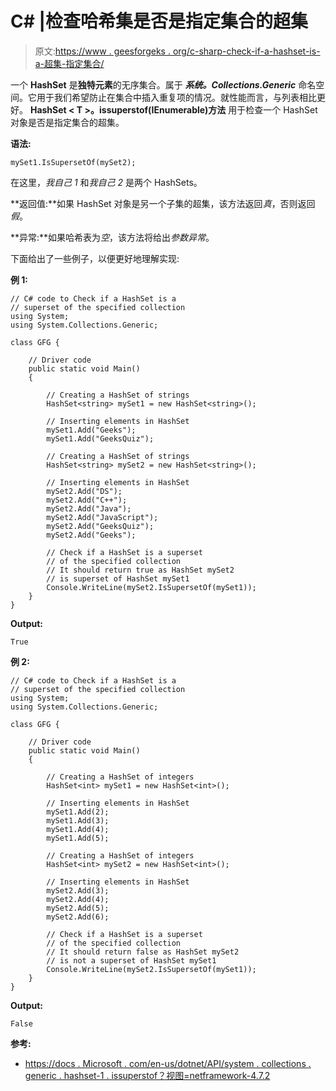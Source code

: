 # C# |检查哈希集是否是指定集合的超集

> 原文:[https://www . geesforgeks . org/c-sharp-check-if-a-hashset-is-a-超集-指定集合/](https://www.geeksforgeeks.org/c-sharp-check-if-a-hashset-is-a-superset-of-the-specified-collection/)

一个 **HashSet** 是**独特元素**的无序集合。属于 ***系统。Collections.Generic*** 命名空间。它用于我们希望防止在集合中插入重复项的情况。就性能而言，与列表相比更好。 **HashSet < T >。issuperstof(IEnumerable<t>)方法</t>** 用于检查一个 HashSet <t>对象是否是指定集合的超集。</t>

**语法:**

```
mySet1.IsSupersetOf(mySet2);

```

在这里，*我自己 1* 和*我自己 2* 是两个 HashSets。

**返回值:**如果 HashSet 对象是另一个子集的超集，该方法返回*真*，否则返回*假*。

**异常:**如果哈希表为*空*，该方法将给出*参数异常*。

下面给出了一些例子，以便更好地理解实现:

**例 1:**

```
// C# code to Check if a HashSet is a
// superset of the specified collection
using System;
using System.Collections.Generic;

class GFG {

    // Driver code
    public static void Main()
    {

        // Creating a HashSet of strings
        HashSet<string> mySet1 = new HashSet<string>();

        // Inserting elements in HashSet
        mySet1.Add("Geeks");
        mySet1.Add("GeeksQuiz");

        // Creating a HashSet of strings
        HashSet<string> mySet2 = new HashSet<string>();

        // Inserting elements in HashSet
        mySet2.Add("DS");
        mySet2.Add("C++");
        mySet2.Add("Java");
        mySet2.Add("JavaScript");
        mySet2.Add("GeeksQuiz");
        mySet2.Add("Geeks");

        // Check if a HashSet is a superset
        // of the specified collection
        // It should return true as HashSet mySet2
        // is superset of HashSet mySet1
        Console.WriteLine(mySet2.IsSupersetOf(mySet1));
    }
}
```

**Output:**

```
True

```

**例 2:**

```
// C# code to Check if a HashSet is a
// superset of the specified collection
using System;
using System.Collections.Generic;

class GFG {

    // Driver code
    public static void Main()
    {

        // Creating a HashSet of integers
        HashSet<int> mySet1 = new HashSet<int>();

        // Inserting elements in HashSet
        mySet1.Add(2);
        mySet1.Add(3);
        mySet1.Add(4);
        mySet1.Add(5);

        // Creating a HashSet of integers
        HashSet<int> mySet2 = new HashSet<int>();

        // Inserting elements in HashSet
        mySet2.Add(3);
        mySet2.Add(4);
        mySet2.Add(5);
        mySet2.Add(6);

        // Check if a HashSet is a superset
        // of the specified collection
        // It should return false as HashSet mySet2
        // is not a superset of HashSet mySet1
        Console.WriteLine(mySet2.IsSupersetOf(mySet1));
    }
}
```

**Output:**

```
False

```

**参考:**

*   [https://docs . Microsoft . com/en-us/dotnet/API/system . collections . generic . hashset-1 . issuperstof？视图=netframework-4.7.2](https://docs.microsoft.com/en-us/dotnet/api/system.collections.generic.hashset-1.issupersetof?view=netframework-4.7.2)